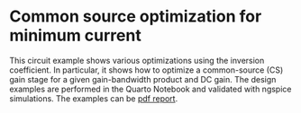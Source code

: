 # Common source optimization for minimum current

This circuit example shows various optimizations using the inversion coefficient. In particular, it shows how to optimize a common-source (CS) gain stage for a given gain-bandwidth product and DC gain. The design examples are performed in the Quarto Notebook and validated with ngspice simulations. The examples can be  [pdf report](CS_optimization.pdf).
